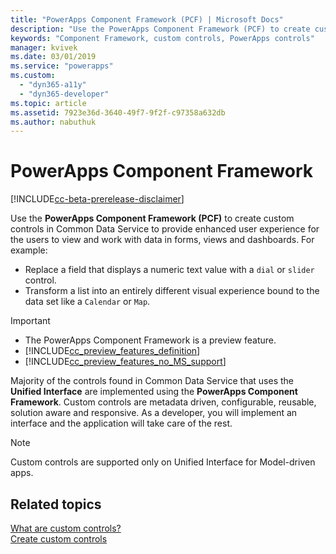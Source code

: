 ```yaml
---
title: "PowerApps Component Framework (PCF) | Microsoft Docs"
description: "Use the PowerApps Component Framework (PCF) to create custom controls to provide enhanced experience for people to view and work with data in forms, views, and dashboards."
keywords: "Component Framework, custom controls, PowerApps controls"
manager: kvivek
ms.date: 03/01/2019
ms.service: "powerapps"
ms.custom:
  - "dyn365-a11y"
  - "dyn365-developer"
ms.topic: article
ms.assetid: 7923e36d-3640-49f7-9f2f-c97358a632db
ms.author: nabuthuk
---
```


# PowerApps Component Framework

[!INCLUDE[cc-beta-prerelease-disclaimer](../../includes/cc-beta-prerelease-disclaimer.md)]

Use the **PowerApps Component Framework (PCF)** to create custom controls in Common Data Service to provide enhanced user experience for the users to view and work with data in forms, views and dashboards. For example:

- Replace a field that displays a numeric text value with a `dial` or `slider` control.
- Transform a list into an entirely different visual experience bound to the data set like a `Calendar` or `Map`.

> [!IMPORTANT]
> - The PowerApps Component Framework is a preview feature.
> - [!INCLUDE[cc_preview_features_definition](../../includes/cc-preview-features-definition.md)] 
> - [!INCLUDE[cc_preview_features_no_MS_support](../../includes/cc-preview-features-no-ms-support.md)]

Majority of the controls found in Common Data Service that uses the **Unified Interface** are implemented using the **PowerApps Component Framework**. Custom controls are metadata driven, configurable, reusable, solution aware and responsive. As a developer, you will implement an interface and the application will take care of the rest.

> [!NOTE]
> Custom controls are supported only on Unified Interface for Model-driven apps.

## Related topics

[What are custom controls?](custom-controls-overview.md)<br/>
[Create custom controls](create-custom-controls-using-pcf.md)<br/>